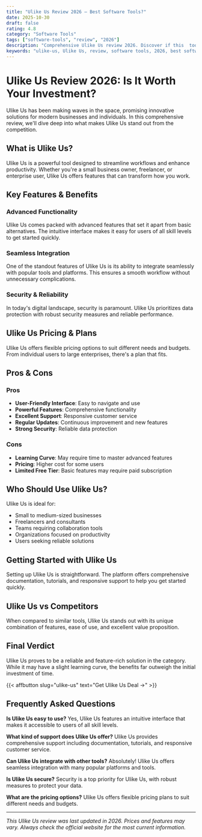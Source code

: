 ```yaml
---
title: "Ulike Us Review 2026 – Best Software Tools?"
date: 2025-10-30
draft: false
rating: 4.8
category: "Software Tools"
tags: ["software-tools", "review", "2026"]
description: "Comprehensive Ulike Us review 2026. Discover if this  tool is the best choice for your needs."
keywords: "ulike-us, Ulike Us, review, software tools, 2026, best software tools"
---
```


# Ulike Us Review 2026: Is It Worth Your Investment?

Ulike Us has been making waves in the  space, promising innovative solutions for modern businesses and individuals. In this comprehensive review, we'll dive deep into what makes Ulike Us stand out from the competition.

## What is Ulike Us?

Ulike Us is a powerful  tool designed to streamline workflows and enhance productivity. Whether you're a small business owner, freelancer, or enterprise user, Ulike Us offers features that can transform how you work.

## Key Features & Benefits

### Advanced Functionality
Ulike Us comes packed with advanced features that set it apart from basic alternatives. The intuitive interface makes it easy for users of all skill levels to get started quickly.

### Seamless Integration
One of the standout features of Ulike Us is its ability to integrate seamlessly with popular tools and platforms. This ensures a smooth workflow without unnecessary complications.

### Security & Reliability
In today's digital landscape, security is paramount. Ulike Us prioritizes data protection with robust security measures and reliable performance.

## Ulike Us Pricing & Plans

Ulike Us offers flexible pricing options to suit different needs and budgets. From individual users to large enterprises, there's a plan that fits.

## Pros & Cons

### Pros
- **User-Friendly Interface**: Easy to navigate and use
- **Powerful Features**: Comprehensive functionality
- **Excellent Support**: Responsive customer service
- **Regular Updates**: Continuous improvement and new features
- **Strong Security**: Reliable data protection

### Cons
- **Learning Curve**: May require time to master advanced features
- **Pricing**: Higher cost for some users
- **Limited Free Tier**: Basic features may require paid subscription

## Who Should Use Ulike Us?

Ulike Us is ideal for:
- Small to medium-sized businesses
- Freelancers and consultants
- Teams requiring collaboration tools
- Organizations focused on productivity
- Users seeking reliable  solutions

## Getting Started with Ulike Us

Setting up Ulike Us is straightforward. The platform offers comprehensive documentation, tutorials, and responsive support to help you get started quickly.

## Ulike Us vs Competitors

When compared to similar tools, Ulike Us stands out with its unique combination of features, ease of use, and excellent value proposition.

## Final Verdict

Ulike Us proves to be a reliable and feature-rich solution in the  category. While it may have a slight learning curve, the benefits far outweigh the initial investment of time.

{{< affbutton slug="ulike-us" text="Get Ulike Us Deal →" >}}

## Frequently Asked Questions

**Is Ulike Us easy to use?**
Yes, Ulike Us features an intuitive interface that makes it accessible to users of all skill levels.

**What kind of support does Ulike Us offer?**
Ulike Us provides comprehensive support including documentation, tutorials, and responsive customer service.

**Can Ulike Us integrate with other tools?**
Absolutely! Ulike Us offers seamless integration with many popular platforms and tools.

**Is Ulike Us secure?**
Security is a top priority for Ulike Us, with robust measures to protect your data.

**What are the pricing options?**
Ulike Us offers flexible pricing plans to suit different needs and budgets.

---

*This Ulike Us review was last updated in 2026. Prices and features may vary. Always check the official website for the most current information.*
